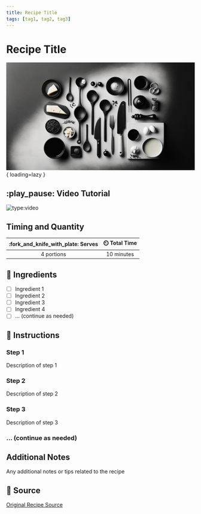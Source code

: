 ```yaml
---
title: Recipe Title
tags: [tag1, tag2, tag3]
---
```


# Recipe Title
![Recipe Image](assets/background.png){ loading=lazy }

## :play_pause: Video Tutorial
![type:video](https://www.youtube.com/embed/eVuXwv1yxo0?si=r6VDQGxNIHXduujQ)


## Timing and Quantity
| :fork_and_knife_with_plate: Serves | :timer_clock: Total Time |
|:----------------------------------:|:-----------------------: |
| 4 portions | 10 minutes |

## :salt: Ingredients
- [ ] Ingredient 1
- [ ] Ingredient 2
- [ ] Ingredient 3
- [ ] Ingredient 4
- [ ] ... (continue as needed)

## :pencil: Instructions

### Step 1
Description of step 1

### Step 2
Description of step 2

### Step 3
Description of step 3

### ... (continue as needed)

## Additional Notes
Any additional notes or tips related to the recipe

## :link: Source
[Original Recipe Source](source-link-url)
